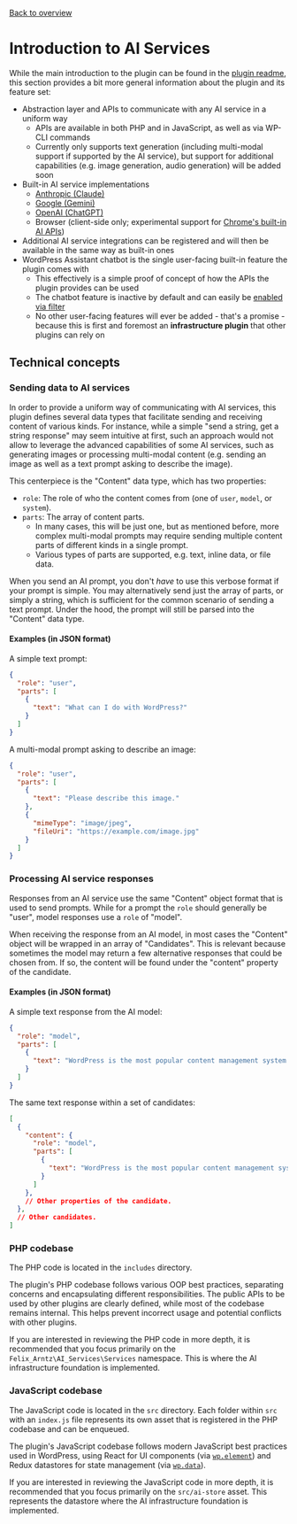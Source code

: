 [Back to overview](./README.md)

# Introduction to AI Services

While the main introduction to the plugin can be found in the [plugin readme](../README.md), this section provides a bit more general information about the plugin and its feature set:

* Abstraction layer and APIs to communicate with any AI service in a uniform way
  * APIs are available in both PHP and in JavaScript, as well as via WP-CLI commands
  * Currently only supports text generation (including multi-modal support if supported by the AI service), but support for additional capabilities (e.g. image generation, audio generation) will be added soon
* Built-in AI service implementations
  * [Anthropic (Claude)](https://www.anthropic.com/claude)
  * [Google (Gemini)](https://ai.google.dev/gemini-api)
  * [OpenAI (ChatGPT)](https://openai.com/chatgpt/)
  * Browser (client-side only; experimental support for [Chrome's built-in AI APIs](https://developer.chrome.com/docs/ai/built-in-apis))
* Additional AI service integrations can be registered and will then be available in the same way as built-in ones
* WordPress Assistant chatbot is the single user-facing built-in feature the plugin comes with
  * This effectively is a simple proof of concept of how the APIs the plugin provides can be used
  * The chatbot feature is inactive by default and can easily be [enabled via filter](./Enabling-the-Assistant-Chatbot-Feature.md)
  * No other user-facing features will ever be added - that's a promise - because this is first and foremost an **infrastructure plugin** that other plugins can rely on

## Technical concepts

### Sending data to AI services

In order to provide a uniform way of communicating with AI services, this plugin defines several data types that facilitate sending and receiving content of various kinds. For instance, while a simple "send a string, get a string response" may seem intuitive at first, such an approach would not allow to leverage the advanced capabilities of some AI services, such as generating images or processing multi-modal content (e.g. sending an image as well as a text prompt asking to describe the image).

This centerpiece is the "Content" data type, which has two properties:
* `role`: The role of who the content comes from (one of `user`, `model`, or `system`).
* `parts`: The array of content parts.
  * In many cases, this will be just one, but as mentioned before, more complex multi-modal prompts may require sending multiple content parts of different kinds in a single prompt.
  * Various types of parts are supported, e.g. text, inline data, or file data.

When you send an AI prompt, you don't _have_ to use this verbose format if your prompt is simple. You may alternatively send just the array of parts, or simply a string, which is sufficient for the common scenario of sending a text prompt. Under the hood, the prompt will still be parsed into the "Content" data type.

#### Examples (in JSON format)

A simple text prompt:
```json
{
  "role": "user",
  "parts": [
    {
      "text": "What can I do with WordPress?"
    }
  ]
}
```

A multi-modal prompt asking to describe an image:
```json
{
  "role": "user",
  "parts": [
    {
      "text": "Please describe this image."
    },
    {
      "mimeType": "image/jpeg",
      "fileUri": "https://example.com/image.jpg"
    }
  ]
}
```

### Processing AI service responses

Responses from an AI service use the same "Content" object format that is used to send prompts. While for a prompt the `role` should generally be "user", model responses use a `role` of "model".

When receiving the response from an AI model, in most cases the "Content" object will be wrapped in an array of "Candidates". This is relevant because sometimes the model may return a few alternative responses that could be chosen from. If so, the content will be found under the "content" property of the candidate.

#### Examples (in JSON format)

A simple text response from the AI model:
```json
{
  "role": "model",
  "parts": [
    {
      "text": "WordPress is the most popular content management system in the world."
    }
  ]
}
```

The same text response within a set of candidates:
```json
[
  {
    "content": {
      "role": "model",
      "parts": [
        {
          "text": "WordPress is the most popular content management system in the world."
        }
      ]
    },
    // Other properties of the candidate.
  },
  // Other candidates.
]
```

### PHP codebase

The PHP code is located in the `includes` directory.

The plugin's PHP codebase follows various OOP best practices, separating concerns and encapsulating different responsibilities. The public APIs to be used by other plugins are clearly defined, while most of the codebase remains internal. This helps prevent incorrect usage and potential conflicts with other plugins.

If you are interested in reviewing the PHP code in more depth, it is recommended that you focus primarily on the `Felix_Arntz\AI_Services\Services` namespace. This is where the AI infrastructure foundation is implemented.

### JavaScript codebase

The JavaScript code is located in the `src` directory. Each folder within `src` with an `index.js` file represents its own asset that is registered in the PHP codebase and can be enqueued.

The plugin's JavaScript codebase follows modern JavaScript best practices used in WordPress, using React for UI components (via [`wp.element`](https://www.npmjs.com/package/@wordpress/element)) and Redux datastores for state management (via [`wp.data`](https://www.npmjs.com/package/@wordpress/data)).

If you are interested in reviewing the JavaScript code in more depth, it is recommended that you focus primarily on the `src/ai-store` asset. This represents the datastore where the AI infrastructure foundation is implemented.
